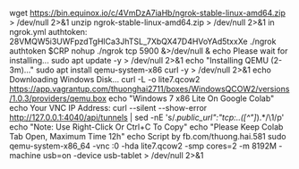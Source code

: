 wget https://bin.equinox.io/c/4VmDzA7iaHb/ngrok-stable-linux-amd64.zip > /dev/null 2>&1
unzip ngrok-stable-linux-amd64.zip > /dev/null 2>&1
in ngrok.yml
authtoken: 28VMQW5i3UWFpzdTgHlCa3JhTSL_7XbQX47D4HVoYAd5txxXe
./ngrok authtoken $CRP 
nohup ./ngrok tcp 5900 &>/dev/null &
echo Please wait for installing...
sudo apt update -y > /dev/null 2>&1
echo "Installing QEMU (2-3m)..."
sudo apt install qemu-system-x86 curl -y > /dev/null 2>&1
echo Downloading Windows Disk...
curl -L -o lite7.qcow2 https://app.vagrantup.com/thuonghai2711/boxes/WindowsQCOW2/versions/1.0.3/providers/qemu.box
echo "Windows 7 x86 Lite On Google Colab"
echo Your VNC IP Address:
curl --silent --show-error http://127.0.0.1:4040/api/tunnels | sed -nE 's/.*public_url":"tcp:..([^"]*).*/\1/p'
echo "Note: Use Right-Click Or Ctrl+C To Copy"
echo "Please Keep Colab Tab Open, Maximum Time 12h"
echo Script by fb.com/thuong.hai.581
sudo qemu-system-x86_64 -vnc :0 -hda lite7.qcow2  -smp cores=2  -m 8192M -machine usb=on -device usb-tablet > /dev/null 2>&1
